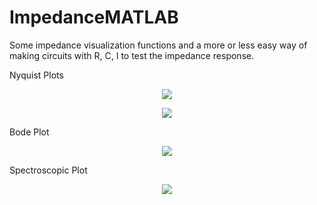# ImpedanceMATLAB
Some impedance visualization functions and a more or less easy way of making circuits with R, C, I to test the impedance response. 

Nyquist Plots
<p align=center>
<img src="https://user-images.githubusercontent.com/26636053/158139916-d9ff2546-80e0-4263-b8fc-c614804397aa.png">
</p>
<p align=center>  
<img src="https://user-images.githubusercontent.com/26636053/158139947-04bed8f3-f241-42ee-835f-ae4b8beb7c15.png">
</p>
Bode Plot

<p align=center>
<img src="https://user-images.githubusercontent.com/26636053/158140020-172d62f9-5257-475f-b0e1-0de6a96b74ba.png">
</p>
Spectroscopic Plot
<p align=center>
<img src="https://user-images.githubusercontent.com/26636053/158140071-a52aa4a5-5782-44bc-9a7e-febbc4b9e0f3.png">
</p>
